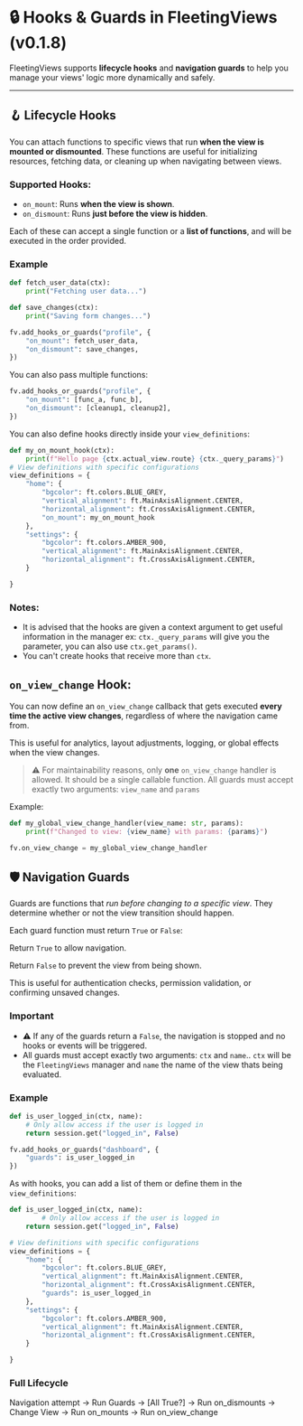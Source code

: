 # 🔒 Hooks & Guards in FleetingViews (v0.1.8)

FleetingViews supports **lifecycle hooks** and **navigation guards** to help you manage your views' logic more dynamically and safely.

---

## 🪝 Lifecycle Hooks

You can attach functions to specific views that run **when the view is mounted or dismounted**. These functions are useful for initializing resources, fetching data, or cleaning up when navigating between views.

### Supported Hooks:
- `on_mount`: Runs **when the view is shown**.
- `on_dismount`: Runs **just before the view is hidden**.

Each of these can accept a single function or a **list of functions**, and will be executed in the order provided.

### Example

```python
def fetch_user_data(ctx):
    print("Fetching user data...")

def save_changes(ctx):
    print("Saving form changes...")

fv.add_hooks_or_guards("profile", {
    "on_mount": fetch_user_data,
    "on_dismount": save_changes,
})
```

You can also pass multiple functions:

```python
fv.add_hooks_or_guards("profile", {
    "on_mount": [func_a, func_b],
    "on_dismount": [cleanup1, cleanup2],
})

```

You can also define hooks directly inside your `view_definitions`:

```python
def my_on_mount_hook(ctx):
    print(f"Hello page {ctx.actual_view.route} {ctx._query_params}")
# View definitions with specific configurations
view_definitions = {
    "home": {
        "bgcolor": ft.colors.BLUE_GREY,
        "vertical_alignment": ft.MainAxisAlignment.CENTER,
        "horizontal_alignment": ft.CrossAxisAlignment.CENTER,
        "on_mount": my_on_mount_hook
    },
    "settings": {
        "bgcolor": ft.colors.AMBER_900,
        "vertical_alignment": ft.MainAxisAlignment.CENTER,
        "horizontal_alignment": ft.CrossAxisAlignment.CENTER,
    }

}
```
### Notes:
* It is advised that the hooks are given a context argument to get useful information in the manager ex: `ctx._query_params` will give you the parameter, you can also use `ctx.get_params()`.
* You can't create hooks that receive more than `ctx`.

## `on_view_change` Hook:
You can now define an `on_view_change` callback that gets executed **every time the active view changes**, regardless of where the navigation came from.

This is useful for analytics, layout adjustments, logging, or global effects when the view changes.

> ⚠️ For maintainability reasons, only **one** `on_view_change` handler is allowed. It should be a single callable function.
> All guards must accept exactly two arguments: `view_name` and `params`

Example:

```python
def my_global_view_change_handler(view_name: str, params):
    print(f"Changed to view: {view_name} with params: {params}")

fv.on_view_change = my_global_view_change_handler
```


## 🛡️ Navigation Guards

Guards are functions that *run before changing to a specific view*. They determine whether or not the view transition should happen.

Each guard function must return `True` or `False`:

Return `True` to allow navigation.

Return `False` to prevent the view from being shown.

This is useful for authentication checks, permission validation, or confirming unsaved changes.

### Important
* ⚠️ If any of the guards return a `False`, the navigation is stopped and no hooks or events will be triggered.
* All guards must accept exactly two arguments: `ctx` and `name`.. `ctx` will be the `FleetingViews` manager and `name` the name of the view thats being evaluated.


### Example

```python
def is_user_logged_in(ctx, name):
    # Only allow access if the user is logged in
    return session.get("logged_in", False)

fv.add_hooks_or_guards("dashboard", {
    "guards": is_user_logged_in
})
```

As with hooks, you can add a list of them or define them in the `view_definitions`:

```python
def is_user_logged_in(ctx, name):
        # Only allow access if the user is logged in
    return session.get("logged_in", False)

# View definitions with specific configurations
view_definitions = {
    "home": {
        "bgcolor": ft.colors.BLUE_GREY,
        "vertical_alignment": ft.MainAxisAlignment.CENTER,
        "horizontal_alignment": ft.CrossAxisAlignment.CENTER,
        "guards": is_user_logged_in
    },
    "settings": {
        "bgcolor": ft.colors.AMBER_900,
        "vertical_alignment": ft.MainAxisAlignment.CENTER,
        "horizontal_alignment": ft.CrossAxisAlignment.CENTER,
    }

}
```

### Full Lifecycle
Navigation attempt -> Run Guards -> [All True?] -> Run on_dismounts -> Change View -> Run on_mounts -> Run on_view_change